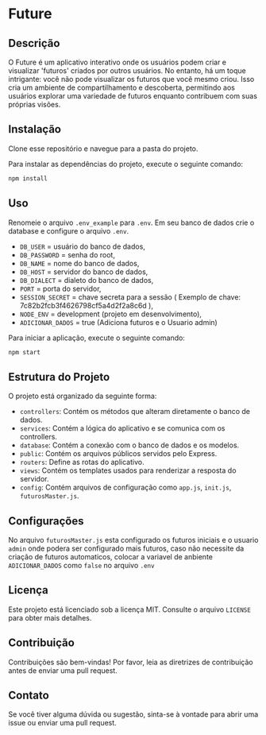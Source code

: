 # Future

## Descrição

O Future é um aplicativo interativo onde os usuários podem criar e visualizar 'futuros' criados por outros usuários. No entanto, há um toque intrigante: você não pode visualizar os futuros que você mesmo criou. Isso cria um ambiente de compartilhamento e descoberta, permitindo aos usuários explorar uma variedade de futuros enquanto contribuem com suas próprias visões.

## Instalação

Clone esse repositório e navegue para a pasta do projeto.

Para instalar as dependências do projeto, execute o seguinte comando:

```bash
npm install
```

## Uso

Renomeie o arquivo `.env_example` para `.env`.
Em seu banco de dados crie o database e configure o arquivo `.env`.

- `DB_USER` = usuário do banco de dados, 
- `DB_PASSWORD` = senha do root,
- `DB_NAME` = nome do banco de dados,
- `DB_HOST` = servidor do banco de dados,
- `DB_DIALECT` = dialeto do banco de dados,
- `PORT` = porta do servidor,
- `SESSION_SECRET` = chave secreta para a sessão ( Exemplo de chave: 7c82b2fcb3f4626798cf5a4d2f2a8c6d ),
- `NODE_ENV` = development (projeto em desenvolvimento),
- `ADICIONAR_DADOS` = true (Adiciona futuros e o Usuario admin)

Para iniciar a aplicação, execute o seguinte comando:

```bash
npm start
```

## Estrutura do Projeto

O projeto está organizado da seguinte forma:

- `controllers`: Contém os métodos que alteram diretamente o banco de dados.
- `services`: Contém a lógica do aplicativo e se comunica com os controllers.
- `database`: Contém a conexão com o banco de dados e os modelos.
- `public`: Contém os arquivos públicos servidos pelo Express.
- `routers`: Define as rotas do aplicativo.
- `views`: Contém os templates usados para renderizar a resposta do servidor.
- `config`: Contém arquivos de configuração como `app.js`, `init.js`, `futurosMaster.js`.

## Configurações

No arquivo `futurosMaster.js` esta configurado os futuros iniciais e o usuario `admin` onde podera ser configurado mais futuros, caso não necessite da criação de futuros automaticos, colocar a variavel de anbiente `ADICIONAR_DADOS` como `false` no arquivo `.env`

## Licença

Este projeto está licenciado sob a licença MIT. Consulte o arquivo `LICENSE` para obter mais detalhes.

## Contribuição

Contribuições são bem-vindas! Por favor, leia as diretrizes de contribuição antes de enviar uma pull request.

## Contato

Se você tiver alguma dúvida ou sugestão, sinta-se à vontade para abrir uma issue ou enviar uma pull request.
